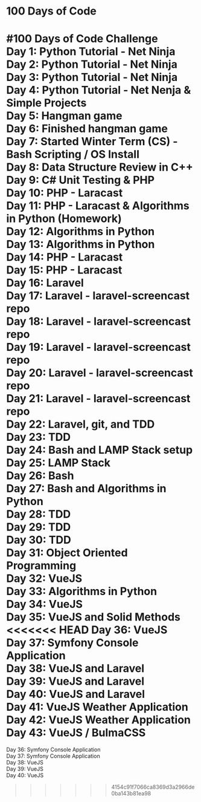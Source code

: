 # 100 Days of Code

#100 Days of Code Challenge  
Day 1: Python Tutorial - Net Ninja  
Day 2: Python Tutorial - Net Ninja  
Day 3: Python Tutorial - Net Ninja  
Day 4: Python Tutorial - Net Nenja & Simple Projects  
Day 5: Hangman game  
Day 6: Finished hangman game  
Day 7: Started Winter Term (CS) - Bash Scripting / OS Install  
Day 8: Data Structure Review in C++  
Day 9: C# Unit Testing & PHP  
Day 10: PHP - Laracast  
Day 11: PHP - Laracast & Algorithms in Python (Homework)  
Day 12: Algorithms in Python  
Day 13: Algorithms in Python  
Day 14: PHP - Laracast  
Day 15: PHP - Laracast  
Day 16: Laravel  
Day 17: Laravel - laravel-screencast repo  
Day 18: Laravel - laravel-screencast repo  
Day 19: Laravel - laravel-screencast repo  
Day 20: Laravel - laravel-screencast repo    
Day 21: Laravel - laravel-screencast repo  
Day 22: Laravel, git, and TDD  
Day 23: TDD  
Day 24: Bash and LAMP Stack setup  
Day 25: LAMP Stack  
Day 26: Bash  
Day 27: Bash and Algorithms in Python  
Day 28: TDD  
Day 29: TDD  
Day 30: TDD  
Day 31: Object Oriented Programming  
Day 32: VueJS  
Day 33: Algorithms in Python  
Day 34: VueJS  
Day 35: VueJS and Solid Methods  
<<<<<<< HEAD
Day 36: VueJS  
Day 37: Symfony Console Application  
Day 38: VueJS and Laravel    
Day 39: VueJS and Laravel    
Day 40: VueJS and Laravel    
Day 41: VueJS Weather Application  
Day 42: VueJS Weather Application  
Day 43: VueJS / BulmaCSS  
=======
Day 36: Symfony Console Application   
Day 37: Symfony Console Application  
Day 38: VueJS  
Day 39: VueJS  
Day 40: VueJS  
>>>>>>> 4154c91f7066ca8369d3a2966de0ba143b81ea98

